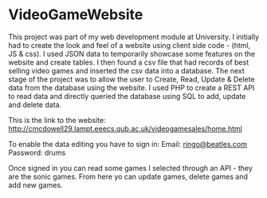 # VideoGameWebsite

This project was part of my web development module at University. I initially had to create the look and feel of a website using client side code - (html, JS & css). 
I used JSON data to temporarily showcase some features on the website and create tables. 
I then found a csv file that had records of best selling video games and inserted the csv data into a database. The next stage of the project was to allow the user to 
Create, Read, Update & Delete data from the database using the website. I used PHP to create a REST API to read data and directly queried the database using SQL to add, update and delete 
data. 

This is the link to the website: http://cmcdowell29.lampt.eeecs.qub.ac.uk/videogamesales/home.html 

To enable the data editing you have to sign in: 
Email: ringo@beatles.com
Password: drums

Once signed in you can read some games I selected through an API - they are the sonic games. 
From here yo can update games, delete games and add new games. 
                                                 
